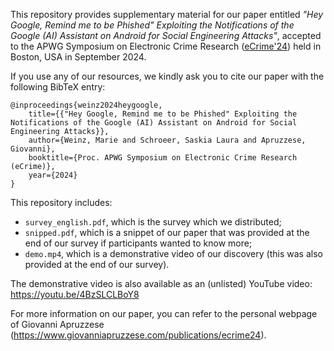 This repository provides supplementary material for our paper entitled _"Hey Google, Remind me to be Phished" Exploiting the Notifications of the Google (AI) Assistant on Android for Social Engineering Attacks"_, accepted to the APWG Symposium on Electronic Crime Research ([eCrime'24](https://apwg.org/event/ecrime2024/)) held in Boston, USA in September 2024.


If you use any of our resources, we kindly ask you to cite our paper with the following BibTeX entry:
```
@inproceedings{weinz2024heygoogle,
    title={{"Hey Google, Remind me to be Phished" Exploiting the Notifications of the Google (AI) Assistant on Android for Social Engineering Attacks}},
    author={Weinz, Marie and Schroeer, Saskia Laura and Apruzzese, Giovanni},
    booktitle={Proc. APWG Symposium on Electronic Crime Research (eCrime)},
    year={2024}
}
```

This repository includes:

* ``survey_english.pdf``, which is the survey which we distributed;
* ``snipped.pdf``, which is a snippet of our paper that was provided at the end of our survey if participants wanted to know more;
* ``demo.mp4``, which is a demonstrative video of our discovery (this was also provided at the end of our survey).

The demonstrative video is also available as an (unlisted) YouTube video: https://youtu.be/4BzSLCLBoY8

For more information on our paper, you can refer to the personal webpage of Giovanni Apruzzese (https://www.giovanniapruzzese.com/publications/ecrime24). 
